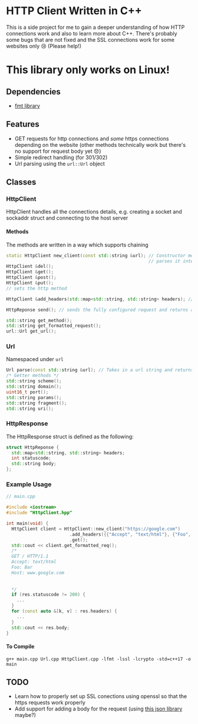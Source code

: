 # HTTP Client Written in C++
This is a side project for me to gain a deeper understanding of how HTTP connections work and also to learn more about C++. There's probably some bugs that are not fixed and the SSL connections work for some websites only 😢 (Please help!)

# This library only works on Linux!

## Dependencies
* [fmt library](https://fmt.dev/latest/index.html)

## Features
* GET requests for http connections and *some* https connections depending on the website (other methods technically work but there's no support for request body yet 😞)
* Simple redirect handling (for 301/302)
* Url parsing using the `url::Url` object

## Classes
### HttpClient
HttpClient handles all the connections details, e.g. creating a socket and sockaddr struct and connecting to the host server
#### Methods
The methods are written in a way which supports chaining
 ```cpp
static HttpClient new_client(const std::string &url); // Constructor method which takes in a url string,
                                                       // parses it internally and returns a HttpClient object
HttpClient &del();
HttpClient &get();
HttpClient &post();
HttpClient &put();
// sets the http method

HttpClient &add_headers(std::map<std::string, std::string> headers); // Adds http headers as a map

HttpReponse send(); // sends the fully configured request and returns a HttpResponse struct

std::string get_method();
std::string get_formatted_request();
url::Url get_url();
```
### Url
Namespaced under `url`
```cpp
Url parse(const std::string &url); // Takes in a url string and returns a Url object
/* Getter methods */
std::string scheme();
std::string domain();
uint16_t port();
std::string params();
std::string fragment();
std::string uri();
```
### HttpResponse
The HttpResponse struct is defined as the following:
```cpp
struct HttpReponse {
  std::map<std::string, std::string> headers;
  int statuscode;
  std::string body;
};
```

### Example Usage
```cpp
// main.cpp

#include <iostream>
#include "HttpClient.hpp"

int main(void) {
  HttpClient client = HttpClient::new_client("https://google.com")
                        .add_headers({{"Accept", "text/html"}, {"Foo", "Bar"}})
                        .get();
  std::cout << client.get_formatted_req();
  /*
  GET / HTTP/1.1
  Accept: text/html
  Foo: Bar
  Host: www.google.com
  
  
  */
  if (res.statuscode != 200) {
    ...
  }
  for (const auto &[k, v] : res.headers) {
    ...
  }
  std::cout << res.body;
}
```
#### To Compile
```console
g++ main.cpp Url.cpp HttpClient.cpp -lfmt -lssl -lcrypto -std=c++17 -o main
```

## TODO
* Learn how to properly set up SSL conections using openssl so that the https requests work properly
* Add support for adding a body for the request (using [this json library](https://github.com/nlohmann/json) maybe?)

